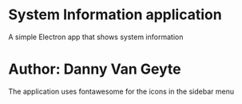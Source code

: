 # System Information application

A simple Electron app that shows system information

# Author: Danny Van Geyte

The application uses fontawesome for the icons in the sidebar menu

